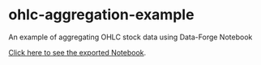 # ohlc-aggregation-example

An example of aggregating OHLC stock data using Data-Forge Notebook

[Click here to see the exported Notebook](https://data-forge-notebook.github.io/ohlc-aggregation-example/index.html).
